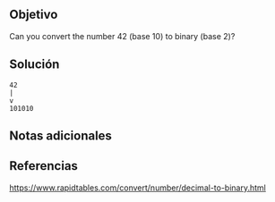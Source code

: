 ## Objetivo
Can you convert the number 42 (base 10) to binary (base 2)?
## Solución
```
42
|
v
101010
```
## Notas adicionales
## Referencias
https://www.rapidtables.com/convert/number/decimal-to-binary.html